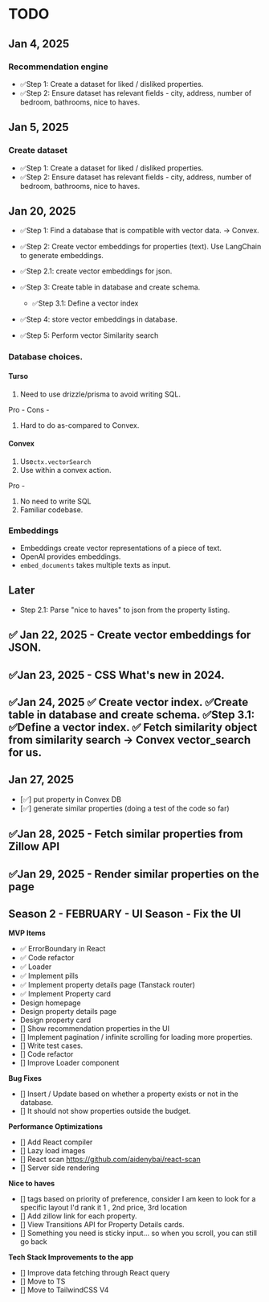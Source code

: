 


# TODO

## Jan 4, 2025
### Recommendation engine
- ✅Step 1: Create a dataset for liked / disliked properties.
- ✅Step 2: Ensure dataset has relevant fields - city, address, number of bedroom, bathrooms, nice to haves.

## Jan 5, 2025
### Create dataset
- ✅Step 1: Create a dataset for liked / disliked properties.
- ✅Step 2: Ensure dataset has relevant fields - city, address, number of bedroom, bathrooms, nice to haves.

## Jan 20, 2025
- ✅Step 1: Find a database that is compatible with vector data. -> Convex. 
-  ✅Step 2: Create vector embeddings for properties (text). Use LangChain to generate embeddings. 
-  ✅Step 2.1: create vector embeddings for json. 
- ✅Step 3: Create table in database and create schema. 
  - ✅Step 3.1: Define a vector index

- ✅Step 4: store vector embeddings in database. 
- ✅Step 5: Perform vector Similarity search
  

### Database choices. 

#### Turso
1. Need to use drizzle/prisma to avoid writing SQL. 

Pro - 
Cons - 
1. Hard to do as-compared to Convex. 

#### Convex
1. Use`ctx.vectorSearch`
2. Use within a convex action. 

Pro - 
1. No need to write SQL
1. Familiar codebase. 

### Embeddings
- Embeddings create vector representations of a piece of text. 
- OpenAI provides embeddings. 
- `embed_documents` takes multiple texts as input. 


## Later
- Step 2.1: Parse "nice to haves" to json from the property listing.



## ✅ Jan 22, 2025 - Create vector embeddings for JSON.
## ✅Jan 23, 2025 - CSS What's new in 2024. 
## ✅Jan 24, 2025 ✅ Create vector index. ✅Create table in database and create schema. ✅Step 3.1: ✅Define a vector index. ✅ Fetch similarity object from similarity search -> Convex vector_search for us. 
## Jan 27, 2025 
  - [✅] put property in Convex DB
  - [✅] generate similar properties (doing a test of the code so far)
## ✅Jan 28, 2025 - Fetch similar properties from Zillow API
## ✅Jan 29, 2025 - Render similar properties on the page


## Season 2 - FEBRUARY - UI Season - Fix the UI 
**MVP Items**
-  ✅ ErrorBoundary in React
-  ✅ Code refactor
-  ✅ Loader
-  ✅ Implement pills
-  ✅ Implement property details page (Tanstack router)
-  ✅ Implement Property card
-  Design homepage
-  Design property details page
-  Design property card
- [] Show recommendation properties in the UI
- [] Implement pagination / infinite scrolling for loading more properties. 
- [] Write test cases. 
- [] Code refactor
- [] Improve Loader component


**Bug Fixes**
- [] Insert / Update based on whether a property exists or not in the database.  
- [] It should not show properties outside the budget. 

**Performance Optimizations**
- [] Add React compiler
- [] Lazy load images
- [] React scan https://github.com/aidenybai/react-scan
- [] Server side rendering

 
**Nice to haves**
- [] tags based on priority of preference, consider I am keen to look for a specific layout I'd rank it 1 , 2nd price, 3rd location
- [] Add zillow link for each property. 
- [] View Transitions API for Property Details cards. 
- [] Something you need is sticky input... so when you scroll, you can still go back

**Tech Stack Improvements to the app**
- [] Improve data fetching through React query
- [] Move to TS
- [] Move to TailwindCSS V4
